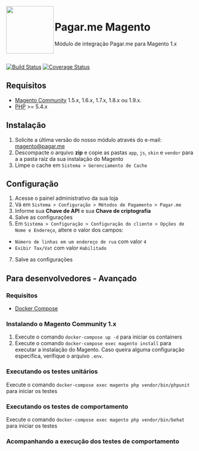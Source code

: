 <img src="https://cdn.rawgit.com/pagarme/brand/9ec30d3d4a6dd8b799bca1c25f60fb123ad66d5b/logo-circle.svg" width="127px" height="127px" align="left"/>

# Pagar.me Magento

Módulo de integração Pagar.me para Magento 1.x

<br>
 
[![Build Status](https://travis-ci.org/pagarme/pagarme-magento.svg?branch=v2)](https://travis-ci.org/pagarme/pagarme-magento)
[![Coverage Status](https://coveralls.io/repos/github/pagarme/pagarme-magento/badge.svg?branch=v2)](https://coveralls.io/github/pagarme/pagarme-magento?branch=master)

## Requisitos

- [Magento Community](https://magento.com/products/community-edition) 1.5.x, 1.6.x, 1.7.x, 1.8.x ou 1.9.x.
- [PHP](http://php.net) >= 5.4.x

## Instalação 

1. Solicite a última versão do nosso módulo através do e-mail: magento@pagar.me
2. Descompacte o arquivo **zip** e copie as pastas `app`, `js`, `skin` e `vendor` para a a pasta raiz da sua instalação do Magento
3. Limpe o cache em `Sistema > Gerenciamento de Cache`

## Configuração

1. Acesse o painel administrativo da sua loja
2. Vá em `Sistema > Configuração > Métodos de Pagamento > Pagar.me`
3. Informe sua **Chave de API** e sua **Chave de criptografia**
4. Salve as configurações
5. Em `Sistema > Configuração > Configuração do cliente > Opções de Nome e Endereço`, altere o valor dos campos:
* `Número de linhas em um endereço de rua` com valor `4`
*  `Exibir Tax/Vat` com valor `Habilitado`
7. Salve as configurações

## Para desenvolvedores - Avançado

### Requisitos

- [Docker Compose](https://docs.docker.com/compose/)

### Instalando o Magento Community 1.x

1. Execute o comando `docker-compose up -d` para iniciar os containers
2. Execute o comando `docker-compose exec magento install` para executar a instalação do Magento. Caso queira alguma configuração específica, verifique o arquivo `.env`.

### Executando os testes unitários

Execute o comando `docker-compose exec magento php vendor/bin/phpunit` para iniciar os testes

### Executando os testes de comportamento

Execute o comando `docker-compose exec magento php vendor/bin/behat` para iniciar os testes

### Acompanhando a execução dos testes de comportamento
